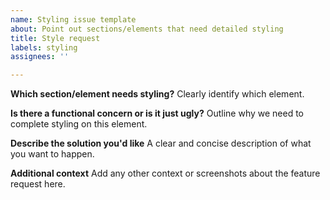 ```yaml
---
name: Styling issue template
about: Point out sections/elements that need detailed styling
title: Style request
labels: styling
assignees: ''

---
```


**Which section/element needs styling?**
Clearly identify which element.

**Is there a functional concern or is it just ugly?**
Outline why we need to complete styling on this element.

**Describe the solution you'd like**
A clear and concise description of what you want to happen.

**Additional context**
Add any other context or screenshots about the feature request here.
